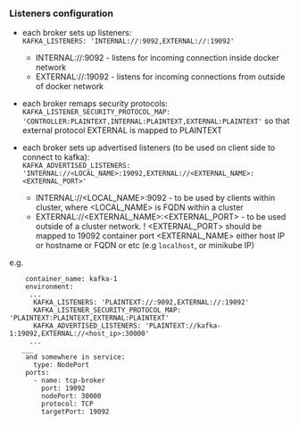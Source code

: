 ### Listeners configuration

- each broker sets up listeners:<br>
  `KAFKA_LISTENERS: 'INTERNAL://:9092,EXTERNAL://:19092'`
    - INTERNAL://:9092 - listens for incoming connection inside docker network
    - EXTERNAL://:19092 - listens for incoming connections from outside of docker network

- each broker remaps security protocols: <br>
  `KAFKA_LISTENER_SECURITY_PROTOCOL_MAP: 'CONTROLLER:PLAINTEXT,INTERNAL:PLAINTEXT,EXTERNAL:PLAINTEXT'`
  so that external protocol EXTERNAL is mapped to PLAINTEXT

- each broker sets up advertised listeners (to be used on client side to connect to kafka):<br>
  `KAFKA_ADVERTISED_LISTENERS: 'INTERNAL://<LOCAL_NAME>:19092,EXTERNAL://<EXTERNAL_NAME>:<EXTERNAL_PORT>'`
    - INTERNAL://<LOCAL_NAME>:9092 - to be used by clients within cluster, where <LOCAL_NAME> is FQDN within a cluster
    - EXTERNAL://<EXTERNAL_NAME>:<EXTERNAL_PORT> - to be used outside of a cluster network.
  ! <EXTERNAL_PORT> should be mapped to 19092 container port
  <EXTERNAL_NAME> either host IP or hostname or FQDN or etc (e.g `localhost`, or minikube IP)

e.g.
```
    container_name: kafka-1
    environment:
     ...
      KAFKA_LISTENERS: 'PLAINTEXT://:9092,EXTERNAL://:19092'
      KAFKA_LISTENER_SECURITY_PROTOCOL_MAP: 'PLAINTEXT:PLAINTEXT,EXTERNAL:PLAINTEXT'
      KAFKA_ADVERTISED_LISTENERS: 'PLAINTEXT://kafka-1:19092,EXTERNAL://<host_ip>:30000'
     ...
   ___
    and somewhere in service:
      type: NodePort
    ports:
      - name: tcp-broker
        port: 19092
        nodePort: 30000
        protocol: TCP
        targetPort: 19092
```